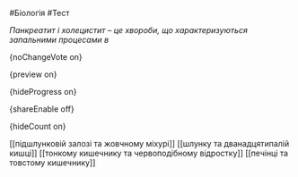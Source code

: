 #Біологія #Тест

*Панкреатит і холецистит – це хвороби, що характеризуються запальними процесами в*

{noChangeVote on}

{preview on}

{hideProgress on}

{shareEnable off}

{hideCount on}

[[підшлунковій залозі та жовчному міхурі]]
[[шлунку та дванадцятипалій кишці]]
[[тонкому кишечнику та червоподібному відростку]]
[[печінці та товстому кишечнику]]
